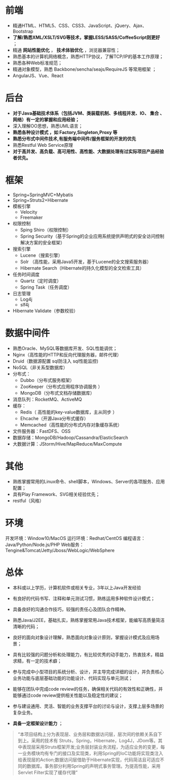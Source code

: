 # 前端
+ 精通HTML、HTML5、CSS、CSS3、JavaScript、jQuery、Ajax、 Bootstrap
+ **了解/熟悉XML/XSLT/SVG等技术，掌握LESS/SASS/CoffeeScript则更好** ；
+ 精通 **网站性能优化** ， **技术体验优化** ，浏览器兼容性；
+ 熟悉基本的计算机网络概念，熟悉HTTP协议，了解TCP/IP的基本工作原理；
+ 熟悉各种Web标准规范；
+ 精通对象模型，熟悉 Backbone/sencha/seajs/RequireJS 等常用框架 ；
+ AngularJS、Vue、React
 
 
 
# 后台
 
- **对于Java基础技术体系（包括JVM、类装载机制、多线程并发、IO、 集合 、网络）有一定的掌握和应用经验；**
- 深入理解OO思想，熟悉UML语言；
- **熟悉各种设计模式 ，如 Factory,Singleton,Proxy 等**
- **熟悉分布式中间件技术,有服务端中间件/服务框架的开发的优先**
- 熟悉Restful Web Service原理
- **对于高并发、高负载、高可用性、高性能、大数据处理有过实际项目产品经验者优先。**
 
# 框架
- Spring+SpringMVC+Mybatis
- Spring+Struts2+Hibernate
- 模板引擎
  - Velocity
  - Freemaker
- 权限控制
  - Sping Shiro（权限控制）
  - Spring Security（基于Spring的企业应用系统提供声明式的安全访问控制解决方案的安全框架）
- 搜索引擎
  - Lucene（搜索引擎）
  - Solr （高性能，采用Java5开发，基于Lucene的全文搜索服务器）
  - Hibernate Search（Hibernate的持久化模型的全文检索工具）
- 任务时间调度
  - Quartz（定时调度）
  - Spring Task（任务调度）
- 日志管理
  - Log4j
  - slf4j
- Hibernate Validate（参数校验）
 
 
# 数据中间件
- 熟悉Oracle、MySQL等数据库开发、SQL性能调优；
- Nginx（高性能的HTTP和反向代理服务器，邮件代理）
- Druid（数据源配置 sql防注入 sql性能监控)
- NoSQL（非关系型数据库）
- 分布式：
  - Dubbo（分布式服务框架）
  - ZooKeeper（分布式应用程序协调服务 ）
  - MongoDB（分布式文档存储数据库）
- 消息队列：RocketMQ、ActiveMQ
- 缓存：
  - Redis（ 高性能的key-value数据库，主从同步 ）
  - Ehcache（开源Java分布式缓存）
  - Memcached（高性能的分布式内存对象缓存系统）
- 文件服务器：FastDFS、OSS
- 数据存储：MongoDB/Hadoop/Cassandra/ElasticSearch
- 大数据计算：JStorm/Hive/MapReduce/MaxCompute
 
# 其他
- 熟练掌握常用的Linux命令、shell脚本，Windows、Server的各项服务、应用配置；
- 具有Play Framework、SVG相关经验优先；
- restful（风格）
 
 
# 环境
 
开发环境：Window10/MacOS
运行环境：Redhat/CentOS
编程语言：Java/Python/Node.js/PHP
Web服务：Tengine&Tomcat/Jetty/Jboss/WebLogic/WebSphere
 
 
# 总体
* 本科或以上学历，计算机软件或相关专业，3年以上Java开发经验
* 有良好的代码书写、注释和单元测试习惯，熟练运用多种软件设计模式；
* 具备良好的沟通合作技巧，较强的责任心及团队合作精神。
* 熟悉Java/J2EE，基础扎实，熟练掌握常用Java技术框架，能编写高质量简洁清晰的代码；
* 良好的面向对象设计理解，熟悉面向对象设计原则，掌握设计模式及应用场景；
 
* 具有比较强的问题分析和处理能力，有比较优秀的动手能力，热衷技术，精益求精，有一定的技术癖；
* 参与完成中小型项目的系统分析、设计，并主导完成详细的设计，并负责核心业务功能与底层基础功能的功能设计、代码实现与单元测试；
 
* 能够在团队中完成code review的任务，确保相关代码的有效性和正确性，并能够通过code review提供相关性能以及稳定性的建议；
* 参与建设通用、灵活、智能的业务支撑平台的讨论与设计，支撑上层多场景的复杂业务。
* **具备一定框架设计能力** ；
 
> “本项目结构上分为表现层、业务层和数据访问层，层次间的依赖关系自下到上。采用的技术有 Struts，Spring，Hibernate，Log4J，JDom等。其中表现层采用Struts框架开发;业务层封装业务流程，为适应业务的变更，每一业务模块均有专门的接口及实现类，利用Spring的IoC功能将实现类注入给表现层的Action;数据访问层借助于Hibernate实现，代码简洁且可适应不同的数据库。事务部分利用Spring的声明式事务管理。为提高性能，采用Servlet Filter实现了缓存代理”
 
 